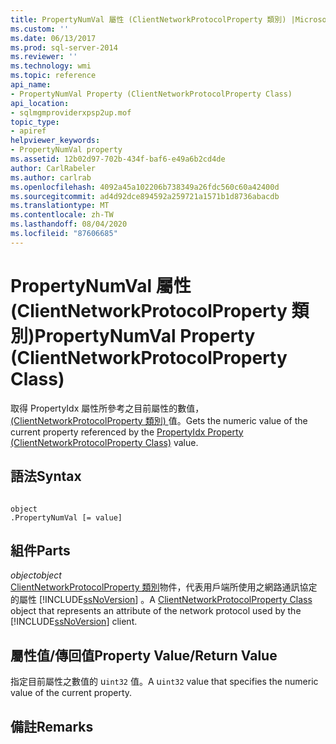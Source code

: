 ```yaml
---
title: PropertyNumVal 屬性 (ClientNetworkProtocolProperty 類別) |Microsoft Docs
ms.custom: ''
ms.date: 06/13/2017
ms.prod: sql-server-2014
ms.reviewer: ''
ms.technology: wmi
ms.topic: reference
api_name:
- PropertyNumVal Property (ClientNetworkProtocolProperty Class)
api_location:
- sqlmgmproviderxpsp2up.mof
topic_type:
- apiref
helpviewer_keywords:
- PropertyNumVal property
ms.assetid: 12b02d97-702b-434f-baf6-e49a6b2cd4de
author: CarlRabeler
ms.author: carlrab
ms.openlocfilehash: 4092a45a102206b738349a26fdc560c60a42400d
ms.sourcegitcommit: ad4d92dce894592a259721a1571b1d8736abacdb
ms.translationtype: MT
ms.contentlocale: zh-TW
ms.lasthandoff: 08/04/2020
ms.locfileid: "87606685"
---
```

# <a name="propertynumval-property-clientnetworkprotocolproperty-class"></a><span data-ttu-id="1d530-102">PropertyNumVal 屬性 (ClientNetworkProtocolProperty 類別)</span><span class="sxs-lookup"><span data-stu-id="1d530-102">PropertyNumVal Property (ClientNetworkProtocolProperty Class)</span></span>
  <span data-ttu-id="1d530-103">取得 PropertyIdx 屬性所參考之目前屬性的數值， [ (ClientNetworkProtocolProperty 類別) ](clientnetworkprotocolproperty-class.md)值。</span><span class="sxs-lookup"><span data-stu-id="1d530-103">Gets the numeric value of the current property referenced by the [PropertyIdx Property (ClientNetworkProtocolProperty Class)](clientnetworkprotocolproperty-class.md) value.</span></span>  
  
## <a name="syntax"></a><span data-ttu-id="1d530-104">語法</span><span class="sxs-lookup"><span data-stu-id="1d530-104">Syntax</span></span>  
  
```  
  
object  
.PropertyNumVal [= value]  
```  
  
## <a name="parts"></a><span data-ttu-id="1d530-105">組件</span><span class="sxs-lookup"><span data-stu-id="1d530-105">Parts</span></span>  
 <span data-ttu-id="1d530-106">*object*</span><span class="sxs-lookup"><span data-stu-id="1d530-106">*object*</span></span>  
 <span data-ttu-id="1d530-107">[ClientNetworkProtocolProperty 類別](clientnetworkprotocolproperty-class.md)物件，代表用戶端所使用之網路通訊協定的屬性 [!INCLUDE[ssNoVersion](../../../includes/ssnoversion-md.md)] 。</span><span class="sxs-lookup"><span data-stu-id="1d530-107">A [ClientNetworkProtocolProperty Class](clientnetworkprotocolproperty-class.md) object that represents an attribute of the network protocol used by the [!INCLUDE[ssNoVersion](../../../includes/ssnoversion-md.md)] client.</span></span>  
  
## <a name="property-valuereturn-value"></a><span data-ttu-id="1d530-108">屬性值/傳回值</span><span class="sxs-lookup"><span data-stu-id="1d530-108">Property Value/Return Value</span></span>  
 <span data-ttu-id="1d530-109">指定目前屬性之數值的 u`int32` 值。</span><span class="sxs-lookup"><span data-stu-id="1d530-109">A u`int32` value that specifies the numeric value of the current property.</span></span>  
  
## <a name="remarks"></a><span data-ttu-id="1d530-110">備註</span><span class="sxs-lookup"><span data-stu-id="1d530-110">Remarks</span></span>  
  
